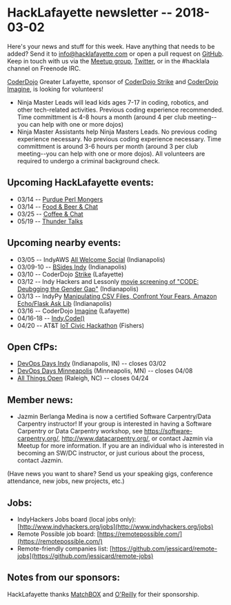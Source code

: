 # HackLafayette newsletter -- 2018-03-02

Here's your news and stuff for this week. Have anything that needs to be added? Send it to info@hacklafayette.com or open a pull request on [GitHub](https://github.com/hacklafayette/newsletter). Keep in touch with us via the [Meetup group](https://www.meetup.com/hacklafayette/), [Twitter](https://twitter.com/hacklafayette), or in the #hacklala channel on Freenode IRC.

[CoderDojo](http://www.greaterlafayettecommerce.com/greater-lafayette-coder-dojo) Greater Lafayette, sponsor of [CoderDojo Strike](http://www.signupgenius.com/go/5080945aea62ea5f49-coderdojo) and [CoderDojo Imagine](http://www.signupgenius.com/go/5080945aea62ea5f49-coderdojo1), is looking for volunteers!
* Ninja Master Leads will lead kids ages 7-17 in coding, robotics, and other tech-related activities.  Previous coding experience recommended.  Time committment is 4-8 hours a month (around 4 per club meeting--you can help with one or more dojos)
* Ninja Master Assistants help Ninja Masters Leads.  No previous coding experience necessary. 
No previous coding experience necessary.  Time committment is around 3-6 hours per month (around 3 per club meeting--you can help with one or more dojos). All volunteers are required to undergo a criminal background check.

## Upcoming HackLafayette events:
* 03/14 -- [Purdue Perl Mongers](https://www.meetup.com/hacklafayette/events/vkwlfpyxfbsb/)
* 03/14 -- [Food & Beer & Chat](https://www.meetup.com/hacklafayette/events/qjsqplyxfbsb/)
* 03/25 -- [Coffee & Chat](https://www.meetup.com/hacklafayette/events/pcmxklyxfbhc/)
* 05/19 -- [Thunder Talks](https://www.meetup.com/hacklafayette/events/248009377/)

## Upcoming nearby events:
* 03/05 -- IndyAWS [All Welcome Social](https://www.meetup.com/IndyAWS/events/246940616/) (Indianapolis)
* 03/09-10 -- [BSides Indy](http://bsidesindy.org/) (Indianapolis)
* 03/10 -- CoderDojo [Strike](https://www.eventbrite.com/e/coderdojo-strike-tickets-27123344654) (Lafayette)
* 03/12 -- Indy Hackers and Lessonly [movie screening of "CODE: Deubgging the Gender Gap"](https://www.eventbrite.com/e/movie-screening-of-code-debugging-the-gender-gap-with-lessonly-and-indy-hackers-tickets-43438686280) (Indianapolis)
* 03/13 -- IndyPy [Manipulating CSV Files, Confront Your Fears, Amazon Echo/Flask Ask Lib](https://www.meetup.com/indypy/events/246943122/) (Indianapolis)
* 03/16 -- CoderDojo [Imagine](https://www.eventbrite.com/e/coderdojo-imagine-tickets-41828554332?aff=eac2) (Lafayette)
* 04/16-18 -- [Indy.Code()](https://indycode.amegala.com/)
* 04/20 -- AT&T [IoT Civic Hackathon](https://www.eventbrite.com/e/att-iot-civic-hackathon-indianapolis-tickets-41343804432#tickets) (Fishers)

## Open CfPs:
* [DevOps Days Indy](https://www.papercall.io/devopsdaysindy) (Indianapolis, IN) -- closes 03/02
* [DevOps Days Minneapolis](https://www.devopsdays.org/events/2018-minneapolis/propose/) (Minneapolis, MN) -- closes 04/08
* [All Things Open](https://allthingsopen.org/call-for-papers/) (Raleigh, NC) -- closes 04/24

## Member news:
* Jazmin Berlanga Medina is now a certified Software Carpentry/Data Carpentry instructor! If your group is interested in having a Software Carpentry or Data Carpentry workshop, see https://software-carpentry.org/,  http://www.datacarpentry.org/, or contact Jazmin via Meetup for more information.  If you are an individual who is interested in becoming an SW/DC instructor, or just curious about the process, contact Jazmin.

(Have news you want to share? Send us your speaking gigs, conference attendance, new jobs, new projects, etc.)

## Jobs:
* IndyHackers Jobs board (local jobs only): [http://www.indyhackers.org/jobs](http://www.indyhackers.org/jobs)
* Remote Possible job board: [https://remotepossible.com/](https://remotepossible.com/)
* Remote-friendly companies list: [https://github.com/jessicard/remote-jobs](https://github.com/jessicard/remote-jobs)

## Notes from our sponsors:

HackLafayette thanks [MatchBOX](http://matchboxstudio.org/) and [O'Reilly](http://www.oreilly.com/) for their sponsorship.
